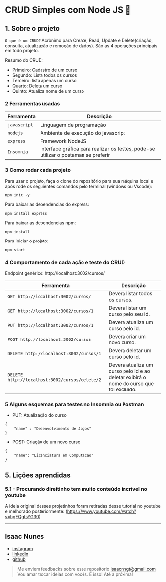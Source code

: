 # CRUD Simples com Node JS 🚀

## 1. Sobre o projeto

`O que é um CRUD?`
Acrônimo para Create, Read, Update e Delete(criação, consulta, atualização e remoção de dados). São as 4 operações principais em todo projeto.

Resumo do CRUD:
- Primeiro: Cadastro de um curso
- Segundo: Lista todos os cursos
- Terceiro: lista apenas um curso
- Quarto: Deleta um curso
- Quinto: Atualiza nome de um curso
 

### 2 Ferramentas usadas 

| Ferramenta | Descrição |
| --- | --- |
| `javascript` | Linguagem de programação |
| `nodejs` | Ambiente de execução do javascript|
| `express` | Framework NodeJS |
 `Insomnia` | Interface gráfica para realizar os testes, pode-se utilizar o postaman se preferir|

### 3 Como rodar cada projeto

Para usar o projeto, faça o clone do repositório para sua máquina local e após rode os seguientes comandos pelo terminal (windows ou Vscode): 

```
npm init -y
```

Para baixar as dependencias do express:

```
npm install express
```

Para baixar as dependencias npm:

```
npm install
```

Para iniciar o projeto:

```
npm start
```

### 4 Comportamento de cada ação e teste do CRUD

Endpoint genérico: http://localhost:3002/cursos/

| Ferramenta | Descrição |
| --- | --- |
| `GET http://localhost:3002/cursos/` | Deverá listar todos os cursos. |
| `GET http://localhost:3002/cursos/1` | Deverá listar um curso pelo seu id. |
| `PUT http://localhost:3002/cursos/1` | Deverá atualiza um curso pelo id.|
| `POST http://localhost:3002/cursos` | Deverá criar um novo curso.|
| `DELETE http://localhost:3002/cursos/1` | Deverá deletar um curso pelo id.|
| `DELETE http://localhost:3002/cursos/delete/2` | Deverá atualiza um curso pelo id e ao deletar exibirá o nome do curso que foi excluído.|

### 5 Alguns esquemas para testes no Insomnia ou Postman


- PUT: Atualização do curso

```
{	
	"name" : "Desenvolvimento de Jogos"
}
```
- POST: Criação de um novo curso
```
{
	"name": "Licenciatura em Computacao"
}
```

## 5. Lições aprendidas

### 5.1 - Procurando direitinho tem muito conteúdo incrível no youtube 

A ideia original desses projetinhos foram retiradas desse tutorial no youtube e melhorado posteriormente: (https://www.youtube.com/watch?v=hgFQgtsYG30)

---
## Isaac Nunes
- [instagram](https://www.instagram.com/isaacnngt)
- [linkedin](https://www.linkedin.com/in/isaacnngt/)
- [github](https://github.com/isaacnngt)

> Me enviem feedbacks sobre esse repositorio isaacnngt@gmail.com Vou amar trocar ideias com vocês. É isso! Até a próxima!
